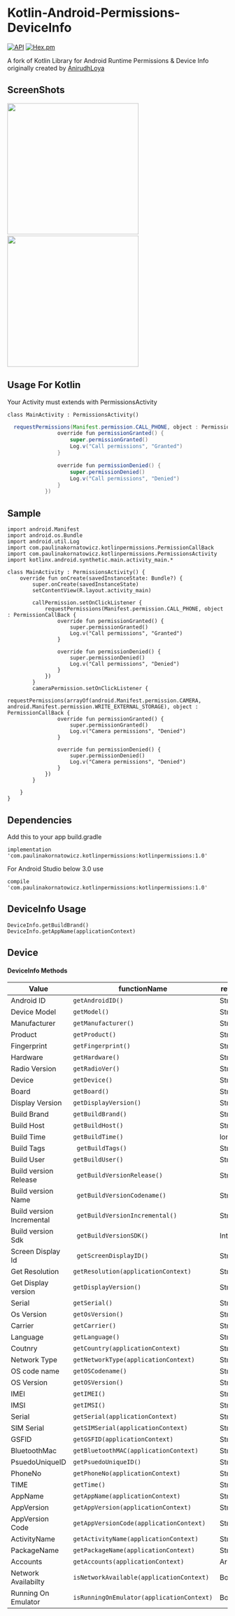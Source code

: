 # Kotlin-Android-Permissions-DeviceInfo
 [![API](https://img.shields.io/badge/API-15%2B-brightgreen.svg?style=flat)](https://android-arsenal.com/api?level=15) [![Hex.pm](https://img.shields.io/hexpm/l/plug.svg?maxAge=2592000)](http://www.apache.org/licenses/LICENSE-2.0)

 
A fork of Kotlin Library for Android Runtime Permissions &amp; Device Info originally created by <a href="https://github.com/AnirudhLoya/Kotlin-Android-Permissions-DeviceInfo"> AnirudhLoya</a>

ScreenShots
--------
<img src="https://github.com/AnirudhLoya/Kotlin-Android-Permissions-DeviceInfo/blob/master/call_permission.png" width="300"/>&nbsp;&nbsp;&nbsp;&nbsp;&nbsp;&nbsp;&nbsp;&nbsp;&nbsp;&nbsp;
<img src="https://github.com/AnirudhLoya/Kotlin-Android-Permissions-DeviceInfo/blob/master/device-2016-09-24-183505.png" width="300"/> 


Usage For Kotlin
--------
Your Activity must extends with PermissionsActivity
```
class MainActivity : PermissionsActivity()
``` 
```java
  requestPermissions(Manifest.permission.CALL_PHONE, object : PermissionCallBack {
                override fun permissionGranted() {
                    super.permissionGranted()
                    Log.v("Call permissions", "Granted")
                }

                override fun permissionDenied() {
                    super.permissionDenied()
                    Log.v("Call permissions", "Denied")
                }
            })

 ```
Sample
--------
```
import android.Manifest
import android.os.Bundle
import android.util.Log
import com.paulinakornatowicz.kotlinpermissions.PermissionCallBack
import com.paulinakornatowicz.kotlinpermissions.PermissionsActivity
import kotlinx.android.synthetic.main.activity_main.*

class MainActivity : PermissionsActivity() {
    override fun onCreate(savedInstanceState: Bundle?) {
        super.onCreate(savedInstanceState)
        setContentView(R.layout.activity_main)

        callPermission.setOnClickListener {
            requestPermissions(Manifest.permission.CALL_PHONE, object : PermissionCallBack {
                override fun permissionGranted() {
                    super.permissionGranted()
                    Log.v("Call permissions", "Granted")
                }

                override fun permissionDenied() {
                    super.permissionDenied()
                    Log.v("Call permissions", "Denied")
                }
            })
        }
        cameraPermission.setOnClickListener {
            requestPermissions(arrayOf(android.Manifest.permission.CAMERA, android.Manifest.permission.WRITE_EXTERNAL_STORAGE), object : PermissionCallBack {
                override fun permissionGranted() {
                    super.permissionGranted()
                    Log.v("Camera permissions", "Denied")
                }

                override fun permissionDenied() {
                    super.permissionDenied()
                    Log.v("Camera permissions", "Denied")
                }
            })
        }

    }
}
```
Dependencies
--------
Add this to your app build.gradle
```
implementation 'com.paulinakornatowicz.kotlinpermissions:kotlinpermissions:1.0'
```

For Android Studio below 3.0 use

```
compile 'com.paulinakornatowicz.kotlinpermissions:kotlinpermissions:1.0'
```
DeviceInfo Usage
--------
```
DeviceInfo.getBuildBrand()
DeviceInfo.getAppName(applicationContext)
```
<h2>Device</h2>

<h4>DeviceInfo Methods</h4> 

|Value|functionName|returns
|---|---|---|
 Android ID      | `getAndroidID()` | String |
| Device Model     | `getModel()` | String |
| Manufacturer      | `getManufacturer()` | String |
| Product      | `getProduct()` | String |
| Fingerprint      | `getFingerprint()` | String |
| Hardware      | `getHardware()` | String |
| Radio Version      | `getRadioVer()` | String |
| Device      | `getDevice()` | String |
| Board      | `getBoard()` | String |
| Display Version      | `getDisplayVersion()` | String |
| Build Brand      | `getBuildBrand()` | String |
| Build Host      | `getBuildHost()` | String |
| Build Time      | `getBuildTime()` | long |
| Build Tags      | ` getBuildTags()` | String| 
| Build User      | `getBuildUser()` | String |
| Build version Release |` getBuildVersionRelease()`|String|
| Build version Name |` getBuildVersionCodename()`|String|
| Build version Incremental |` getBuildVersionIncremental()`|String|
| Build version Sdk |` getBuildVersionSDK()`|Int|
| Screen Display Id |` getScreenDisplayID()`|String|
| Get Resolution|`getResolution(applicationContext)`|String|
| Get Display version|`getDisplayVersion()`|String|
| Serial      | `getSerial()` | String |
| Os Version      | `getOsVersion()` | String |
| Carrier      | `getCarrier()` | String |
| Language      | `getLanguage()` | String |
| Coutnry      | `getCountry(applicationContext)` | String |
| Network Type      | `getNetworkType(applicationContext)` | String |
| OS code name      | `getOSCodename()` | String |
| OS Version       | `getOSVersion()` | String |
| IMEI       | `getIMEI()` | String |
| IMSI       | `getIMSI()` | String |
| Serial       |`getSerial(applicationContext)`| String|
| SIM Serial       |`getSIMSerial(applicationContext)`| String|
| GSFID       |`getGSFID(applicationContext)`| String|
| BluetoothMac       |`getBluetoothMAC(applicationContext)`| String|
| PsuedoUniqueID       | `getPsuedoUniqueID()` | String |
| PhoneNo       |`getPhoneNo(applicationContext)`| String|
| TIME       | `getTime()` | String |
| AppName       | `getAppName(applicationContext)` | String |
| AppVersion       | `getAppVersion(applicationContext)` | String |
| AppVersion Code       | `getAppVersionCode(applicationContext)` | String |
| ActivityName      | `getActivityName(applicationContext)` | String |
| PackageName        | `getPackageName(applicationContext)` | String |
| Accounts        | `getAccounts(applicationContext)` | Array<String> |
| Network Availabilty        | `isNetworkAvailable(applicationContext)` | Boolean |
| Running On Emulator        | `isRunningOnEmulator(applicationContext)` | Boolean |

